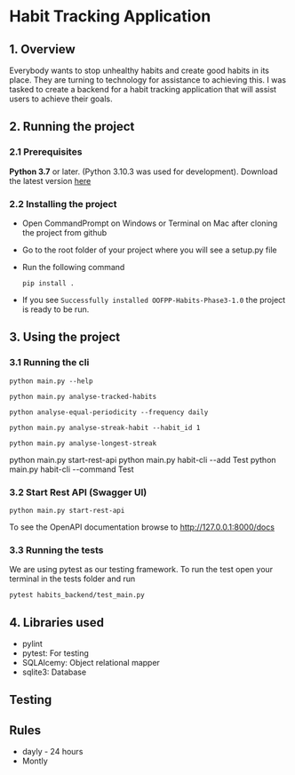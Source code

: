 # Habit Tracking Application

## 1. Overview

Everybody wants to stop unhealthy habits and create good habits in its place. They are turning to technology for assistance to achieving this. I was tasked to create a backend for a habit tracking application that will assist users to achieve their goals.

## 2. Running the project

### 2.1 Prerequisites

**Python 3.7** or later. (Python 3.10.3 was used for development). Download the latest version [here](https://www.python.org/downloads/)

### 2.2 Installing the project

- Open CommandPrompt on Windows or Terminal on Mac after cloning the project from github
- Go to the root folder of your project where you will see a setup.py file
- Run the following command

  ```
  pip install .
  ```

- If you see `Successfully installed OOFPP-Habits-Phase3-1.0` the project is ready to be run.

## 3. Using the project

### 3.1 Running the cli

```
python main.py --help
```

```
python main.py analyse-tracked-habits
```

```
python analyse-equal-periodicity --frequency daily
```

```
python main.py analyse-streak-habit --habit_id 1
```

```
python main.py analyse-longest-streak
```

python main.py start-rest-api
python main.py habit-cli --add Test
python main.py habit-cli --command Test

### 3.2 Start Rest API (Swagger UI)

```
python main.py start-rest-api
```

To see the OpenAPI documentation browse to
http://127.0.0.1:8000/docs

### 3.3 Running the tests

We are using pytest as our testing framework.
To run the test open your terminal in the tests folder and run

```
pytest habits_backend/test_main.py
```

## 4. Libraries used

- pylint
- pytest: For testing
- SQLAlcemy: Object relational mapper
- sqlite3: Database

## Testing

## Rules

- dayly - 24 hours
- Montly
